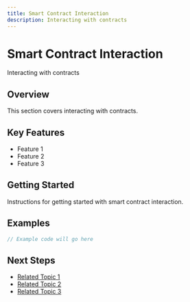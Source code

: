 ```yaml
---
title: Smart Contract Interaction
description: Interacting with contracts
---
```


# Smart Contract Interaction

Interacting with contracts

## Overview

This section covers interacting with contracts.

## Key Features

- Feature 1
- Feature 2
- Feature 3

## Getting Started

Instructions for getting started with smart contract interaction.

## Examples

```javascript
// Example code will go here
```

## Next Steps

- [Related Topic 1](#)
- [Related Topic 2](#)
- [Related Topic 3](#)

